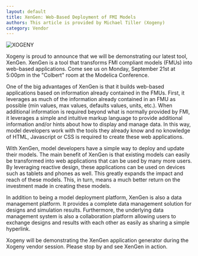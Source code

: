 ```yaml
---
layout: default
title: XenGen: Web-Based Deployment of FMI Models 
authors: This article is provided by Michael Tiller (Xogeny)
category: Vendor
---
```

![XOGENY](https://www.modelica.org/publications/newsletters/2015-1/images/iPad_Portrait_Design.png)

Xogeny is proud to announce that we will be demonstrating our latest tool, XenGen. XenGen is a tool that transforms FMI compliant models (FMUs) into web-based applications. Come see us on Monday, September 21st at 5:00pm in the "Colbert" room at the Modelica Conference.

One of the big advantages of XenGen is that it builds web-based applications based on information already contained in the FMUs. First, it leverages as much of the information already contained in an FMU as possible (min values, max values, defaults values, units, etc.). When additional information is required beyond what is normally provided by FMI, it leverages a simple and intuitive markup language to provide additional information and/or hints about how to display and manage data. In this way, model developers work with the tools they already know and no knowledge of HTML, Javascript or CSS is required to create these web applications.

With XenGen, model developers have a simple way to deploy and update their models. The main benefit of XenGen is that existing models can easily be transformed into web applications that can be used by many more users. By leveraging reactive design, these applications can be used on devices such as tablets and phones as well. This greatly expands the impact and reach of these models. This, in turn, means a much better return on the investment made in creating these models.

In addition to being a model deployment platform, XenGen is also a data management platform. It provides a complete data management solution for designs and simulation results. Furthermore, the underlying data management system is also a collaboration platform allowing users to exchange designs and results with each other as easily as sharing a simple hyperlink.

Xogeny will be demonstrating the XenGen application generator during the Xogeny vendor session. Please stop by and see XenGen in action.